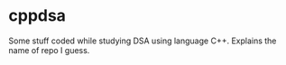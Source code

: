 cppdsa
======

Some stuff coded while studying DSA using language C++. Explains the name of repo I guess.
